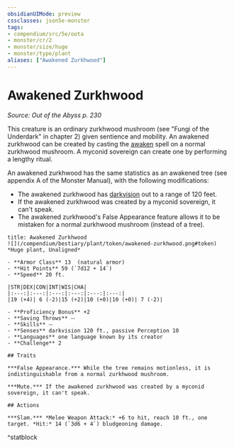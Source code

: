 ```yaml
---
obsidianUIMode: preview
cssclasses: json5e-monster
tags:
- compendium/src/5e/oota
- monster/cr/2
- monster/size/huge
- monster/type/plant
aliases: ["Awakened Zurkhwood"]
---
```

# Awakened Zurkhwood
*Source: Out of the Abyss p. 230*  

This creature is an ordinary zurkhwood mushroom (see "Fungi of the Underdark" in chapter 2) given sentience and mobility. An awakened zurkhwood can be created by casting the [awaken](/compendium/spells/awaken.md) spell on a normal zurkhwood mushroom. A myconid sovereign can create one by performing a lengthy ritual.

An awakened zurkhwood has the same statistics as an awakened tree (see appendix A of the Monster Manual), with the following modifications:

- The awakened zurkhwood has [darkvision](/compendium/rules/senses.md#darkvision) out to a range of 120 feet.  
- If the awakened zurkhwood was created by a myconid sovereign, it can't speak.  
- The awakened zurkhwood's False Appearance feature allows it to be mistaken for a normal zurkhwood mushroom (instead of a tree).  

```ad-statblock
title: Awakened Zurkhwood
![](/compendium/bestiary/plant/token/awakened-zurkhwood.png#token)
*Huge plant, Unaligned*

- **Armor Class** 13  (natural armor)
- **Hit Points** 59 (`7d12 + 14`)
- **Speed** 20 ft.

|STR|DEX|CON|INT|WIS|CHA|
|:---:|:---:|:---:|:---:|:---:|:---:|
|19 (+4)| 6 (-2)|15 (+2)|10 (+0)|10 (+0)| 7 (-2)|

- **Proficiency Bonus** +2
- **Saving Throws** ⏤
- **Skills** ⏤
- **Senses** darkvision 120 ft., passive Perception 10
- **Languages** one language known by its creator
- **Challenge** 2

## Traits

***False Appearance.*** While the tree remains motionless, it is indistinguishable from a normal zurkhwood mushroom.

***Mute.*** If the awakened zurkhwood was created by a myconid sovereign, it can't speak.

## Actions

***Slam.*** *Melee Weapon Attack:* +6 to hit, reach 10 ft., one target. *Hit:* 14 (`3d6 + 4`) bludgeoning damage.
```
^statblock